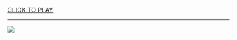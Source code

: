
<a href="https://premium76.site?title=rapid_games_unblocked&ref=13M">CLICK TO PLAY</a></h3>
<hr>

<a href="https://premium76.site?title=rapid_games_unblocked&ref=13M"><img src="https://clearcache.store/games.png"></a>


